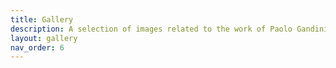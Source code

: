 ```yaml
---
title: Gallery
description: A selection of images related to the work of Paolo Gandini, physicist at INFN Milano, CERN, LHCb
layout: gallery
nav_order: 6
---
```


